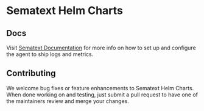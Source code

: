 # Sematext Helm Charts

## Docs
Visit [Sematext Documentation](https://sematext.com/docs/agents/sematext-agent/kubernetes/installation/#helm-chart)
for more info on how to set up and configure the agent to ship logs and metrics.

## Contributing
We welcome bug fixes or feature enhancements to Sematext Helm Charts. When done working on and testing,
just submit a pull request to have one of the maintainers review and merge your changes.
